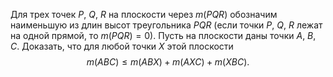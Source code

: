 Для трех точек $P$, $Q$, $R$ на плоскости через $m\left( PQR \right)$ обозначим наименьшую из длин высот треугольника $PQR$ (если точки $P$, $Q$, $R$ лежат на одной прямой, то $m\left( PQR \right)=0$). Пусть на плоскости даны точки $A$, $B$, $C$. Доказать, что для любой точки $X$ этой плоскости 
$$m\left( ABC \right)\le m\left( ABX \right)+m\left( AXC \right)+m\left( XBC \right).$$